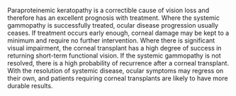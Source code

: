 Paraproteinemic keratopathy is a correctible cause of vision loss and therefore has an excellent prognosis with treatment. Where the systemic gammopathy is successfully treated, ocular disease progression usually ceases. If treatment occurs early enough, corneal damage may be kept to a minimum and require no further intervention. Where there is significant visual impairment, the corneal transplant has a high degree of success in returning short-term functional vision. If the systemic gammopathy is not resolved, there is a high probability of recurrence after a corneal transplant. With the resolution of systemic disease, ocular symptoms may regress on their own, and patients requiring corneal transplants are likely to have more durable results.